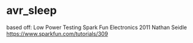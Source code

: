 # avr_sleep

based off:
Low Power Testing
Spark Fun Electronics 2011
Nathan Seidle
https://www.sparkfun.com/tutorials/309
